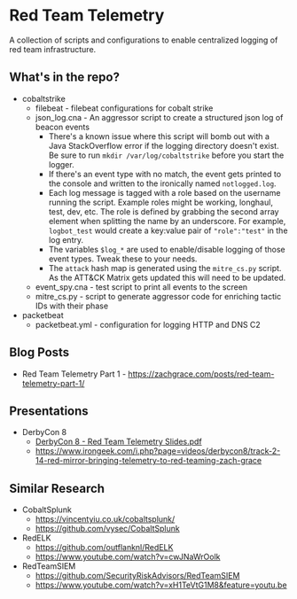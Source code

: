 # Red Team Telemetry

A collection of scripts and configurations to enable centralized logging of red team infrastructure.

## What's in the repo?

* cobaltstrike
  * filebeat - filebeat configurations for cobalt strike
  * json_log.cna - An aggressor script to create a structured json log of beacon events
    * There's a known issue where this script will bomb out with a Java StackOverflow error if the logging directory doesn't exist. Be sure to run `mkdir /var/log/cobaltstrike` before you start the logger.
    * If there's an event type with no match, the event gets printed to the console and written to the ironically named `notlogged.log`.
    * Each log message is tagged with a role based on the username running the script. Example roles might be working, longhaul, test, dev, etc. The role is defined by grabbing the second array element when splitting the name by an underscore. For example, `logbot_test` would create a key:value pair of `"role":"test"` in the log entry.
    * The variables `$log_*` are used to enable/disable logging of those event types. Tweak these to your needs.
    * The `attack` hash map is generated using the `mitre_cs.py` script. As the ATT&CK Matrix gets updated this will need to be updated.
  * event_spy.cna - test script to print all events to the screen
  * mitre_cs.py - script to generate aggressor code for enriching tactic IDs with their phase
* packetbeat
  * packetbeat.yml - configuration for logging HTTP and DNS C2

## Blog Posts

* Red Team Telemetry Part 1 - https://zachgrace.com/posts/red-team-telemetry-part-1/

## Presentations

* DerbyCon 8
  * [DerbyCon 8 - Red Team Telemetry Slides.pdf](https://github.com/ztgrace/red_team_telemetry/blob/master/DerbyCon_8_-_Red_Team_Telemetry_Slides.pdf)
  * https://www.irongeek.com/i.php?page=videos/derbycon8/track-2-14-red-mirror-bringing-telemetry-to-red-teaming-zach-grace

## Similar Research

* CobaltSplunk
  * https://vincentyiu.co.uk/cobaltsplunk/
  * https://github.com/vysec/CobaltSplunk
* RedELK
  * https://github.com/outflanknl/RedELK
  * https://www.youtube.com/watch?v=cwJNaWrOolk
* RedTeamSIEM
  * https://github.com/SecurityRiskAdvisors/RedTeamSIEM
  * https://www.youtube.com/watch?v=xH1TeVtG1M8&feature=youtu.be
